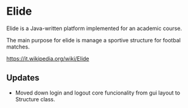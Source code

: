 # Elide

Elide is a Java-written platform implemented for an academic course.

The main purpose for elide is manage a sportive structure for footbal matches.

https://it.wikipedia.org/wiki/Elide

##  Updates
- Moved down login and logout core funcionality from gui layout to Structure class.